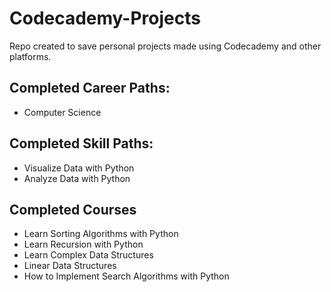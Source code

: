 # Codecademy-Projects


Repo created to save personal projects made using Codecademy and other platforms. 

## Completed Career Paths:
  - Computer Science

## Completed Skill Paths:
  - Visualize Data with Python
  - Analyze Data with Python
## Completed Courses
  - Learn Sorting Algorithms with Python
  - Learn Recursion with Python
  - Learn Complex Data Structures
  - Linear Data Structures
  - How to Implement Search Algorithms with Python
